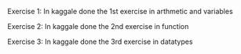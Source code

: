 Exercise 1: In kaggale done the 1st exercise in arthmetic and variables


Exercise 2: In kaggale done the 2nd exercise in function


Exercise 3: In kaggale done the 3rd exercise in datatypes
